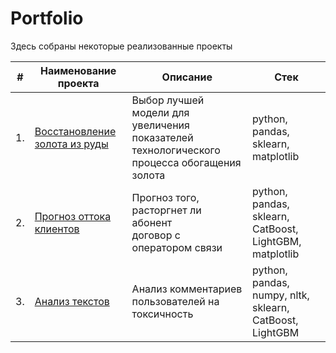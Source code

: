 # Portfolio

Здесь собраны некоторые реализованные проекты

| #    | Наименование проекта          | Описание                                                           | Стек                                                         |
| ---- | ---------------------------------------------------- | -------------------------------------------------------------------- | ------------------------------------------------------------ |
| 1.   | [Восстановление золота из руды](https://github.com/antiren/Portfolio/tree/main/Gold%20Recovery) | Выбор лучшей модели для увеличения показателей технологического <br/>  процесса обогащения золота  | python, pandas, sklearn, matplotlib       |
| 2.   | [Прогноз оттока клиентов](https://github.com/antiren/Portfolio/tree/main/Teledom%20Clients) | Прогноз того, расторгнет ли абонент <br/> договор с оператором связи | python, pandas, sklearn, CatBoost, LightGBM, matplotlib |
| 3.   | [Анализ текстов](https://github.com/antiren/Portfolio/tree/main/Toxic%20Comments) | Анализ комментариев пользователей на токсичность             | python, pandas, numpy, nltk, sklearn, CatBoost, LightGBM |
